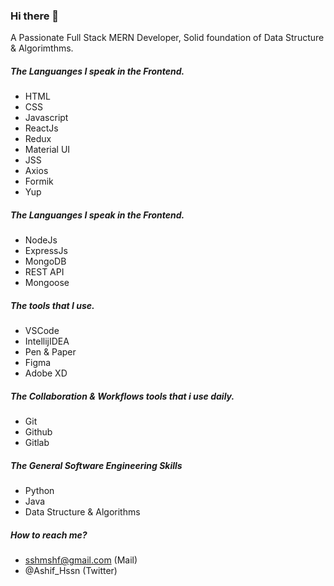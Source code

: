 ### Hi there 👋

<!--
**shrtshf/shrtshf** is a ✨ _special_ ✨ repository because its `README.md` (this file) appears on your GitHub profile.

Here are some ideas to get you started:

- 🔭 I’m currently working on ...
- 🌱 I’m currently learning ...
- 👯 I’m looking to collaborate on ...
- 🤔 I’m looking for help with ...
- 💬 Ask me about ...
- 📫 How to reach me: ...
- 😄 Pronouns: ...
- ⚡ Fun fact: ...
-->
A Passionate Full Stack MERN Developer, Solid foundation of Data Structure & Algorimthms.

##### The Languanges I speak in the Frontend.

* HTML
* CSS
* Javascript
* ReactJs
* Redux
* Material UI
* JSS
* Axios
* Formik
* Yup

##### The Languanges I speak in the Frontend.

* NodeJs
* ExpressJs
* MongoDB
* REST API
* Mongoose

##### The tools that I use.

* VSCode
* IntellijIDEA
* Pen & Paper
* Figma
* Adobe XD

##### The Collaboration & Workflows tools that i use daily.

* Git
* Github
* Gitlab

##### The General Software Engineering Skills 

* Python
* Java
* Data Structure & Algorithms

##### How to reach me?

* sshmshf@gmail.com (Mail)
* @Ashif_Hssn (Twitter)



